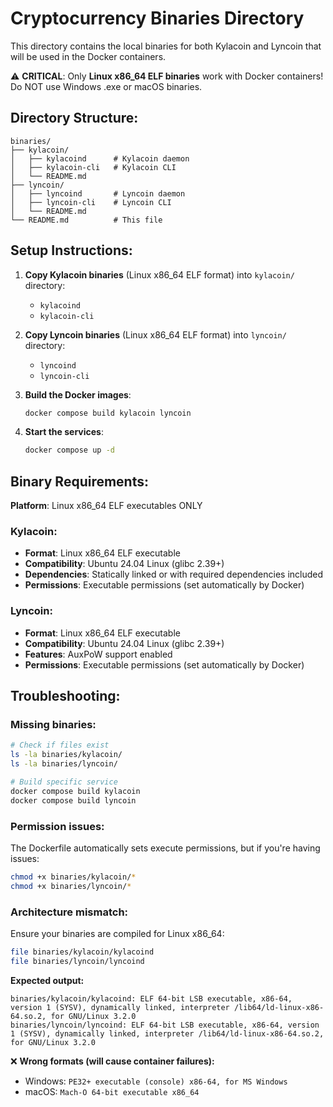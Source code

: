 # Cryptocurrency Binaries Directory

This directory contains the local binaries for both Kylacoin and Lyncoin that will be used in the Docker containers.

⚠️ **CRITICAL**: Only **Linux x86_64 ELF binaries** work with Docker containers! Do NOT use Windows .exe or macOS binaries.

## Directory Structure:

```
binaries/
├── kylacoin/
│   ├── kylacoind      # Kylacoin daemon
│   ├── kylacoin-cli   # Kylacoin CLI
│   └── README.md
├── lyncoin/
│   ├── lyncoind       # Lyncoin daemon
│   ├── lyncoin-cli    # Lyncoin CLI
│   └── README.md
└── README.md          # This file
```

## Setup Instructions:

1. **Copy Kylacoin binaries** (Linux x86_64 ELF format) into `kylacoin/` directory:

   - `kylacoind`
   - `kylacoin-cli`

2. **Copy Lyncoin binaries** (Linux x86_64 ELF format) into `lyncoin/` directory:

   - `lyncoind`
   - `lyncoin-cli`

3. **Build the Docker images**:

   ```bash
   docker compose build kylacoin lyncoin
   ```

4. **Start the services**:
   ```bash
   docker compose up -d
   ```

## Binary Requirements:

**Platform**: Linux x86_64 ELF executables ONLY

### Kylacoin:

- **Format**: Linux x86_64 ELF executable
- **Compatibility**: Ubuntu 24.04 Linux (glibc 2.39+)
- **Dependencies**: Statically linked or with required dependencies included
- **Permissions**: Executable permissions (set automatically by Docker)

### Lyncoin:

- **Format**: Linux x86_64 ELF executable
- **Compatibility**: Ubuntu 24.04 Linux (glibc 2.39+)
- **Features**: AuxPoW support enabled
- **Permissions**: Executable permissions (set automatically by Docker)

## Troubleshooting:

### Missing binaries:

```bash
# Check if files exist
ls -la binaries/kylacoin/
ls -la binaries/lyncoin/

# Build specific service
docker compose build kylacoin
docker compose build lyncoin
```

### Permission issues:

The Dockerfile automatically sets execute permissions, but if you're having issues:

```bash
chmod +x binaries/kylacoin/*
chmod +x binaries/lyncoin/*
```

### Architecture mismatch:

Ensure your binaries are compiled for Linux x86_64:

```bash
file binaries/kylacoin/kylacoind
file binaries/lyncoin/lyncoind
```

**Expected output:**

```
binaries/kylacoin/kylacoind: ELF 64-bit LSB executable, x86-64, version 1 (SYSV), dynamically linked, interpreter /lib64/ld-linux-x86-64.so.2, for GNU/Linux 3.2.0
binaries/lyncoin/lyncoind: ELF 64-bit LSB executable, x86-64, version 1 (SYSV), dynamically linked, interpreter /lib64/ld-linux-x86-64.so.2, for GNU/Linux 3.2.0
```

❌ **Wrong formats (will cause container failures):**

- Windows: `PE32+ executable (console) x86-64, for MS Windows`
- macOS: `Mach-O 64-bit executable x86_64`
